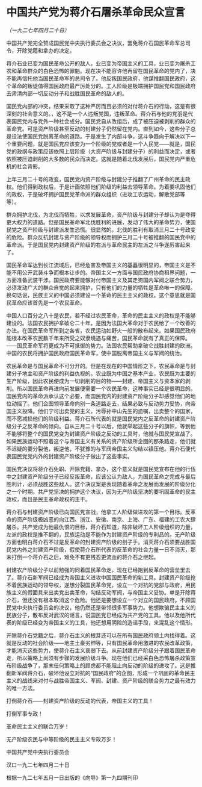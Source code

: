 # 中国共产党为蒋介石屠杀革命民众宣言

*（一九二七年四月二十日）*

中国共产党完全赞成国民党中央执行委员会之决议，罢免蒋介石国民革命军总司令，开除党籍和拿办的决定。

 蒋介石业已变为国民革命公开的敌人，业已变为帝国主义的工具，业已变为屠杀工农和革命群众的白色恐怖的罪魁。现在决不能容许他再留在国民革命的党内了，决不能再信托他当国民革命军的总司令了。他反叛国民政府，他谋推翻国民政府，这个革命的叛徒值得国民政府最严厉处分的。工人阶级是极端拥护国民党和国民政府去肃清内部一切反动分子和战胜国民革命的敌人的。

 国民党内部的冲突，结果采取了这种严厉而且必须的对付蒋介石的行动，这是有很深刻的社会意义的。，这不是一个人违叛党国，违叛革命。蒋介石与他的党羽是代表国民党内与党外一种社会成分。国民党自从改组后，成了被压迫被剥削的群众的革命党。可是资产阶级甚至反动的封建分子仍然留在党内。直到如今，这些分子总是设法使国民党脱离革命的道路。于是发生了内部斗争，这斗争趋向于解决以下一个重要问题，就是国民党应该变为一个阶级的党或者是一个人民党——就是，国民党的政纲与政策应该依照上层阶级（大资产阶级与封建分子）的利益而决定，或者依照被压迫剥削的大多数的民众而决定。这就是随着北伐发展后，国民党内严重危机的社会背影。

 上年三月二十号的政变，国民党内资产阶级与封建分子推翻了广州革命的民主政权。他们得到政权后，于是计画依照他们阶级的利益去领导革命。为着要巩固他们的政权，于是破坏拥护国民党革命派的群众组织（进攻工农运动，解散党部等等）。

 群众拥护北伐，为北伐而牺牲，以求发展革命，资产阶级与封建分子却认为是夺得更大权力的道路。但是国民革命军北伐胜利的进展，发动了伟大的革命势力，使国民党之资产阶级与封建派发生恐慌。很显然的，北伐的胜利有取消三月二十号政变的危险。群众反抗封建与资产阶级的领导权而拥护三月二十号被推翻的国民党中的革命派。于是国民党内封建资产阶级的右派与革命民主的左派之斗争遂厉害起来了。

 国民革命军达到长江流域后，已经危害及帝国主义的基矗很明显的，帝国主义是不能不用公开武装斗争而根本让步的。帝国主义一方面与国民政府协商租界问题，一方面准备武装干涉。国民政府要能够对付帝国主义及其走狗国内军阀之联合势力，必须发动广大的群众自觉的起来拥护，只有他们的力量的牺牲是革命唯一的保障。换句话说，民族主义的中国必须建设一个革命的民主主义的政权。这个意思就是国民革命应该首先是一个农民革命。

 中国人口百分之八十是农民，若不经过农民革命，革命的民主主义的政权是不能够建设的。法国农民拥护拿破仑二十年，是因为法国大革命对于农民给了一个改善的办法。在国民革命军所到之各省，农民运动如野火一般的散布起来。如果国民政府能根本改革农民数千年来所受之奴隶境遇与痛苦，国民革命就有了真正的保障。——国民革命军将更成为不可抵御的势力。法国农民帮助拿破仑战胜封建的欧洲。中国的农民将拥护国民政府国民革命军，使中国脱离帝国主义与军阀的统治。

 农民革命是与国民革命不可分开的。但是在现在的中国情形之下，农民革命是与封建分子地主和资产阶级的利益仇视的。农业既为中国之基本产业，农民既为主要的生产阶级，因此农民便成为一切剥削的目的物——封建、帝国主义与资本家的剥削。所以国民革命再进向前发展便需要一个农民革命，这种事实已经是很明显的。国民党内的革命派承认这个必要，而国民党内的封建资产阶级分子却感觉他们的地位动摇了。他们企图领导革命向别一条道路走去，结果必致与反动势力妥协，向帝国主义投降。他们宁可出卖党的主义，污辱孙中山先生的遗嘱，出卖整个的国家，而不愿减损他们的阶级利益。蒋介石所代表的就是国民党内之反革命的封建资产阶级分子之反革命的倾向。自从三月二十号以后，他就举起这些分子的旗帜，等到他不能够将整个的国民党变为封建资产阶级之反动的工具时，他就与国民党宣战了。如果民族运动不照着这个与帝国主义有关系的资产阶级所企图的那条路走，他们就不迟疑的要分裂他，叛逆他，不犹豫的与军阀帝国主义勾结以镇压他。蒋介石便代表国民党党内外的封建资产阶级分子做出了这些事实。

 国民党决议将蒋介石免职、开除党籍、拿办，这个意义就是国民党宣布在他的行伍中之封建资产阶级分子已经反叛革命，应该公认为敌人，为国民革命之完成与最后胜利计，必须战胜这些敌人。这个决议案是表现随着革命之发展而发展的阶级分化之一个时期，共产党坚决的拥护这个决议，因为无产阶级坚决的要巩固革命的民主政权，而且是民主革命政权的主干。

 蒋介石与封建资产阶级已向国民党宣战，他拿工人阶级做进攻的第一个目标。反革命的资产阶级极凶恶的向江西、浙江、安徽、南京、上海、广东、福建的工农大肆屠杀。共产党成为他最仇恨的目标，蒋介石知道，除非破坏工人阶级组织的力量，左派的政权是推不翻的，民族运动是不能作为封建资产阶级的专利品的。无产阶级方面也明白蒋介石不过是反革命的封建资产阶级的刽子手。消灭蒋介石须要战胜国民党内外之封建资产阶级，假使蒋介石所代表的反革命的社会力量一日不消灭，那末打倒一个蒋介石之后，难免不有更残忍更流血的蒋介石之继起。

 封建农产阶级分子以前勉强的同着国民革命走，现在已经跑到反革命的营垒里去了。蒋介石新军阀已经成为帝国主义进攻中国国民革命的新工具。封建资产阶级抢不着民族运动的领导权，遂想分裂国民革命党，设立一个对抗的党部与政府，用民族主义的假面具来出卖党出卖革命，勾结反动军阀，与帝国主义妥协。单是开除蒋介石，但还没有根本取消这个危险。他还是要想设立一个对立的国民政府。不顾国民党中央执行委员会的决议，他仍然还是带领很多军事势力。他想欺骗民主主义的民族分子，散布反对武汉的谣言，说国民党已经成为共产党的工具。他以及他所代表的阶级已经变为帝国主义的工具，他还想用阴险的造谣手段，来混乱这个情形。

 开除蒋介石党籍之后，蒋介石主义的根芽还可以在所有国民政府领土内找得着。这就是反动的社会阶级——地主土豪劣绅等，只有国民革命用激进的农民改革政策，才能消灭这些势力，使蒋介石主义衰弱下去。从前封建资产阶级分子跟着国民革命走，所以策略上尚须有步骤的发展阶级斗争。现在他们已经采白色恐怖屠杀政策宣布阶级战争了，那末任何策略上的顾虑都不能阻止向反动的阶级的进攻了。这是推翻新军阀蒋介石，破坏他设立对抗的“国民政府”的企图，形成一个巩固的革命民主主义的战线来对付与战胜帝国主义、军阀、封建、资产阶级的联合势力之最有效力的唯一方法。

 打倒蒋介石——封建资产阶级的反动的代表，帝国主义的工具！

 打倒军事专政！

 革命民主主义的联合万岁！

 无产阶级农民与中等阶级的民主主义专政万岁！

中国共产党中央执行委员会

 汉口一九二七年四月二十日

根据一九二七年五月一日出版的《向导》第一九四期刊印